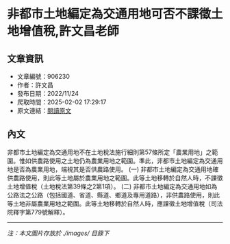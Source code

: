# 非都市土地編定為交通用地可否不課徵土地增值稅,許文昌老師

## 文章資訊
- 文章編號：906230
- 作者：許文昌
- 發布日期：2022/11/24
- 爬取時間：2025-02-02 17:29:17
- 原文連結：[閱讀原文](https://real-estate.get.com.tw/Columns/detail.aspx?no=906230)

## 內文
非都市土地編定為交通用地不在土地稅法施行細則第57條所定「農業用地」之範圍。惟如供農路使用之土地仍為農業用地之範圍。準此，非都市土地編定為交通用地是否為農業用地，端視其是否供農路使用。
(一)	非都市土地編定為交通用地確供農路使用，則此等土地屬於農業用地之範圍。此等土地移轉於自然人時，不課徵土地增值稅（土地稅法第39條之2第1項）。
(二)	非都市土地編定為交通用地如為公路法之公路（包括國道、省道、縣道、鄉道及專用道路），非供農路使用，則此等土地非屬農業用地之範圍。此等土地移轉於自然人時，應課徵土地增值稅（司法院釋字第779號解釋）。

---
*注：本文圖片存放於 ./images/ 目錄下*
